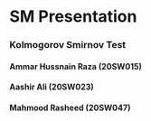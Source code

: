 <h1>SM Presentation</h1>
<h3> Kolmogorov Smirnov Test</h3>


<h4>Ammar Hussnain Raza (20SW015)</h4>
<h4>Aashir Ali (20SW023)</h4>
<h4>Mahmood Rasheed (20SW047)</h4>
